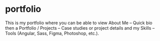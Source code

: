 # portfolio
This is my portfolio where you can be able to view About Me – Quick bio then a Portfolio / Projects – Case studies or project details and my Skills – Tools (Angular, Sass, Figma, Photoshop, etc.).
